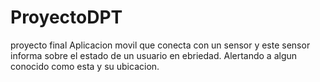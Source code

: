 # ProyectoDPT
proyecto final 
Aplicacion movil que conecta con un sensor y este sensor informa sobre el estado de un usuario en ebriedad.
Alertando a algun conocido como esta y su ubicacion.
